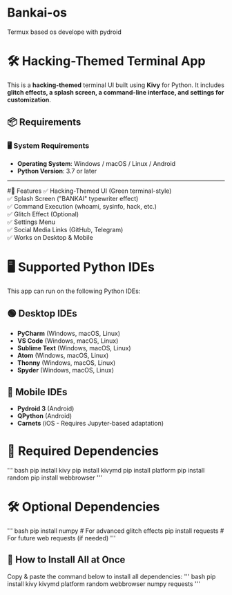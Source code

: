 # Bankai-os
Termux based os develope with pydroid
# 🛠 Hacking-Themed Terminal App

This is a **hacking-themed** terminal UI built using **Kivy** for Python. It includes **glitch effects, a splash screen, a command-line interface, and settings for customization**.
## 📦 Requirements  

### 🖥️ **System Requirements**  
- **Operating System**: Windows / macOS / Linux / Android  
- **Python Version**: 3.7 or later  
---
#🚀 Features
✅ Hacking-Themed UI (Green terminal-style) <br>
✅ Splash Screen ("BANKAI" typewriter effect)<br>
✅ Command Execution (whoami, sysinfo, hack, etc.)<br>
✅ Glitch Effect (Optional)<br>
✅ Settings Menu<br>
✅ Social Media Links (GitHub, Telegram)<br>
✅ Works on Desktop & Mobile<br>
# 🖥️ Supported Python IDEs

This app can run on the following Python IDEs:

## 🟢 **Desktop IDEs**
- **PyCharm** (Windows, macOS, Linux)  
- **VS Code** (Windows, macOS, Linux)  
- **Sublime Text** (Windows, macOS, Linux)  
- **Atom** (Windows, macOS, Linux)  
- **Thonny** (Windows, macOS, Linux)  
- **Spyder** (Windows, macOS, Linux)  

## 📱 **Mobile IDEs**
- **Pydroid 3** (Android)  
- **QPython** (Android)  
- **Carnets** (iOS - Requires Jupyter-based adaptation)  

# 📌 **Required Dependencies**
''' bash 
pip install kivy
pip install kivymd
pip install platform
pip install random
pip install webbrowser
'''
# 🛠️ **Optional Dependencies**
''' bash 
pip install numpy  # For advanced glitch effects
pip install requests  # For future web requests (if needed)
'''
## 📌 **How to Install All at Once**
Copy & paste the command below to install all dependencies:
''' bash
pip install kivy kivymd platform random webbrowser numpy requests
'''
